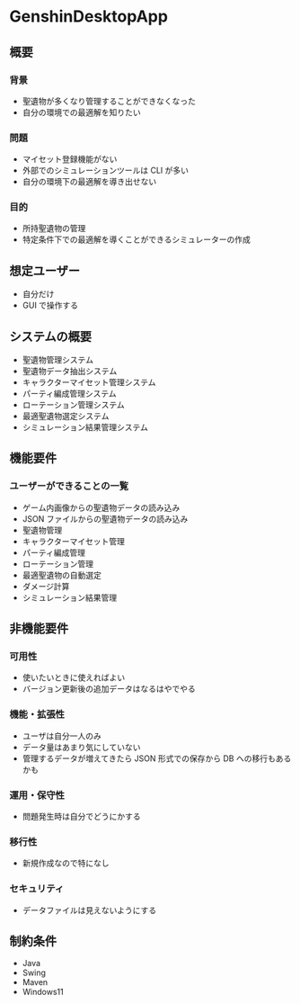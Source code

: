 # GenshinDesktopApp

## 概要

### 背景

- 聖遺物が多くなり管理することができなくなった
- 自分の環境での最適解を知りたい

### 問題

- マイセット登録機能がない
- 外部でのシミュレーションツールは CLI が多い
- 自分の環境下の最適解を導き出せない

### 目的

- 所持聖遺物の管理
- 特定条件下での最適解を導くことができるシミュレーターの作成

## 想定ユーザー

- 自分だけ
- GUI で操作する

## システムの概要

- 聖遺物管理システム
- 聖遺物データ抽出システム
- キャラクターマイセット管理システム
- パーティ編成管理システム
- ローテーション管理システム
- 最適聖遺物選定システム
- シミュレーション結果管理システム

## 機能要件

### ユーザーができることの一覧

- ゲーム内画像からの聖遺物データの読み込み
- JSON ファイルからの聖遺物データの読み込み
- 聖遺物管理
- キャラクターマイセット管理
- パーティ編成管理
- ローテーション管理
- 最適聖遺物の自動選定
- ダメージ計算
- シミュレーション結果管理

## 非機能要件

### 可用性

- 使いたいときに使えればよい
- バージョン更新後の追加データはなるはやでやる

### 機能・拡張性

- ユーザは自分一人のみ
- データ量はあまり気にしていない
- 管理するデータが増えてきたら JSON 形式での保存から DB への移行もあるかも

### 運用・保守性

- 問題発生時は自分でどうにかする

### 移行性

- 新規作成なので特になし

### セキュリティ

- データファイルは見えないようにする

## 制約条件

- Java
- Swing
- Maven
- Windows11
